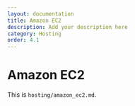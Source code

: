 ```yaml
---
layout: documentation
title: Amazon EC2
description: Add your description here
category: Hosting
order: 4.1
---
```


# Amazon EC2

This is `hosting/amazon_ec2.md`.
